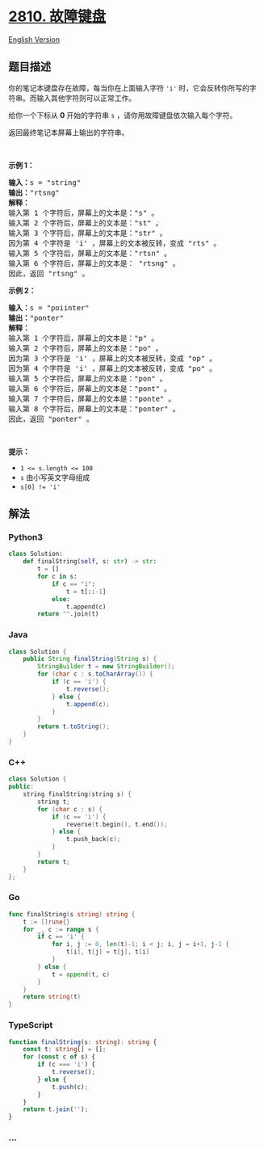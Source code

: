 # [2810. 故障键盘](https://leetcode.cn/problems/faulty-keyboard)

[English Version](/solution/2800-2899/2810.Faulty%20Keyboard/README_EN.md)

## 题目描述

<!-- 这里写题目描述 -->

<p>你的笔记本键盘存在故障，每当你在上面输入字符 <code>'i'</code> 时，它会反转你所写的字符串。而输入其他字符则可以正常工作。</p>

<p>给你一个下标从 <strong>0</strong> 开始的字符串 <code>s</code> ，请你用故障键盘依次输入每个字符。</p>

<p>返回最终笔记本屏幕上输出的字符串。</p>

<p>&nbsp;</p>

<p><strong>示例 1：</strong></p>

<pre><strong>输入：</strong>s = "string"
<strong>输出：</strong>"rtsng"
<strong>解释：</strong>
输入第 1 个字符后，屏幕上的文本是："s" 。
输入第 2 个字符后，屏幕上的文本是："st" 。
输入第 3 个字符后，屏幕上的文本是："str" 。
因为第 4 个字符是 'i' ，屏幕上的文本被反转，变成 "rts" 。
输入第 5 个字符后，屏幕上的文本是："rtsn" 。
输入第 6 个字符后，屏幕上的文本是： "rtsng" 。
因此，返回 "rtsng" 。
</pre>

<p><strong>示例 2：</strong></p>

<pre><strong>输入：</strong>s = "poiinter"
<strong>输出：</strong>"ponter"
<strong>解释：</strong>
输入第 1 个字符后，屏幕上的文本是："p" 。
输入第 2 个字符后，屏幕上的文本是："po" 。
因为第 3 个字符是 'i' ，屏幕上的文本被反转，变成 "op" 。
因为第 4 个字符是 'i' ，屏幕上的文本被反转，变成 "po" 。
输入第 5 个字符后，屏幕上的文本是："pon" 。
输入第 6 个字符后，屏幕上的文本是："pont" 。
输入第 7 个字符后，屏幕上的文本是："ponte" 。
输入第 8 个字符后，屏幕上的文本是："ponter" 。
因此，返回 "ponter" 。</pre>

<p>&nbsp;</p>

<p><strong>提示：</strong></p>

<ul>
	<li><code>1 &lt;= s.length &lt;= 100</code></li>
	<li><code>s</code> 由小写英文字母组成</li>
	<li><code>s[0] != 'i'</code></li>
</ul>

## 解法

<!-- 这里可写通用的实现逻辑 -->

<!-- tabs:start -->

### **Python3**

<!-- 这里可写当前语言的特殊实现逻辑 -->

```python
class Solution:
    def finalString(self, s: str) -> str:
        t = []
        for c in s:
            if c == "i":
                t = t[::-1]
            else:
                t.append(c)
        return "".join(t)
```

### **Java**

<!-- 这里可写当前语言的特殊实现逻辑 -->

```java
class Solution {
    public String finalString(String s) {
        StringBuilder t = new StringBuilder();
        for (char c : s.toCharArray()) {
            if (c == 'i') {
                t.reverse();
            } else {
                t.append(c);
            }
        }
        return t.toString();
    }
}
```

### **C++**

```cpp
class Solution {
public:
    string finalString(string s) {
        string t;
        for (char c : s) {
            if (c == 'i') {
                reverse(t.begin(), t.end());
            } else {
                t.push_back(c);
            }
        }
        return t;
    }
};
```

### **Go**

```go
func finalString(s string) string {
	t := []rune{}
	for _, c := range s {
		if c == 'i' {
			for i, j := 0, len(t)-1; i < j; i, j = i+1, j-1 {
				t[i], t[j] = t[j], t[i]
			}
		} else {
			t = append(t, c)
		}
	}
	return string(t)
}
```

### **TypeScript**

```ts
function finalString(s: string): string {
    const t: string[] = [];
    for (const c of s) {
        if (c === 'i') {
            t.reverse();
        } else {
            t.push(c);
        }
    }
    return t.join('');
}
```

### **...**

```

```

<!-- tabs:end -->
